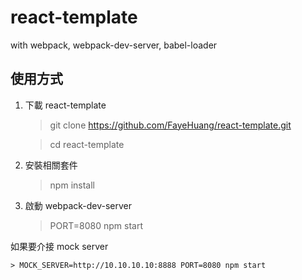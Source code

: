# react-template
with webpack, webpack-dev-server, babel-loader

## 使用方式 ##

1.  下載 react-template
    
    > git clone https://github.com/FayeHuang/react-template.git
    
    > cd react-template

2.  安裝相關套件

    > npm install

3.  啟動 webpack-dev-server

    > PORT=8080 npm start

  如果要介接 mock server

    > MOCK_SERVER=http://10.10.10.10:8888 PORT=8080 npm start
